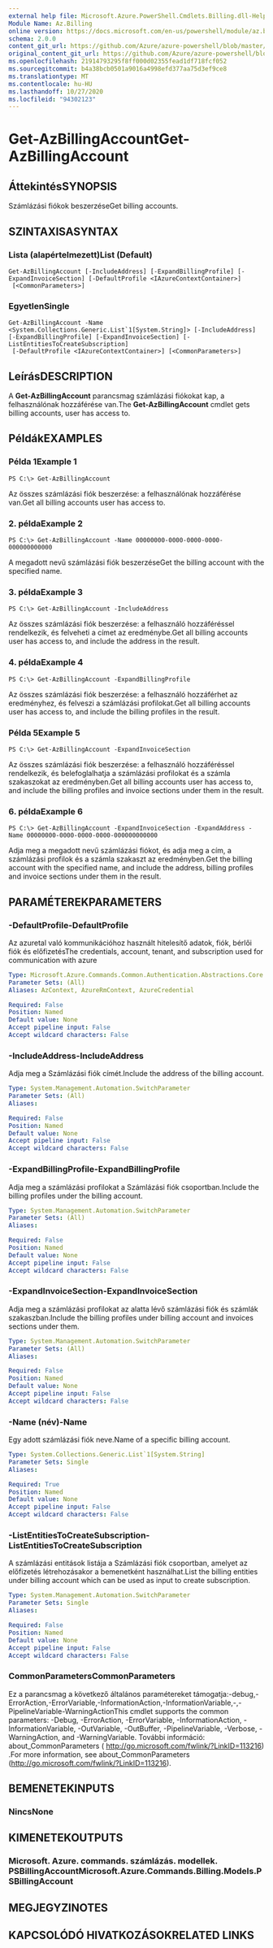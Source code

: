 ```yaml
---
external help file: Microsoft.Azure.PowerShell.Cmdlets.Billing.dll-Help.xml
Module Name: Az.Billing
online version: https://docs.microsoft.com/en-us/powershell/module/az.billing/get-azbillingaccount
schema: 2.0.0
content_git_url: https://github.com/Azure/azure-powershell/blob/master/src/Billing/Billing/help/Get-AzBillingAccount.md
original_content_git_url: https://github.com/Azure/azure-powershell/blob/master/src/Billing/Billing/help/Get-AzBillingAccount.md
ms.openlocfilehash: 21914793295f8ff000d02355fead1df718fcf052
ms.sourcegitcommit: b4a38bcb0501a9016a4998efd377aa75d3ef9ce8
ms.translationtype: MT
ms.contentlocale: hu-HU
ms.lasthandoff: 10/27/2020
ms.locfileid: "94302123"
---
```

# <span data-ttu-id="ebd02-101">Get-AzBillingAccount</span><span class="sxs-lookup"><span data-stu-id="ebd02-101">Get-AzBillingAccount</span></span>

## <span data-ttu-id="ebd02-102">Áttekintés</span><span class="sxs-lookup"><span data-stu-id="ebd02-102">SYNOPSIS</span></span>
<span data-ttu-id="ebd02-103">Számlázási fiókok beszerzése</span><span class="sxs-lookup"><span data-stu-id="ebd02-103">Get billing accounts.</span></span>

## <span data-ttu-id="ebd02-104">SZINTAXISA</span><span class="sxs-lookup"><span data-stu-id="ebd02-104">SYNTAX</span></span>

### <span data-ttu-id="ebd02-105">Lista (alapértelmezett)</span><span class="sxs-lookup"><span data-stu-id="ebd02-105">List (Default)</span></span>
```
Get-AzBillingAccount [-IncludeAddress] [-ExpandBillingProfile] [-ExpandInvoiceSection] [-DefaultProfile <IAzureContextContainer>]
 [<CommonParameters>]
```

### <span data-ttu-id="ebd02-106">Egyetlen</span><span class="sxs-lookup"><span data-stu-id="ebd02-106">Single</span></span>
```
Get-AzBillingAccount -Name <System.Collections.Generic.List`1[System.String]> [-IncludeAddress] [-ExpandBillingProfile] [-ExpandInvoiceSection] [-ListEntitiesToCreateSubscription]
 [-DefaultProfile <IAzureContextContainer>] [<CommonParameters>]
```

## <span data-ttu-id="ebd02-107">Leírás</span><span class="sxs-lookup"><span data-stu-id="ebd02-107">DESCRIPTION</span></span>
<span data-ttu-id="ebd02-108">A **Get-AzBillingAccount** parancsmag számlázási fiókokat kap, a felhasználónak hozzáférése van.</span><span class="sxs-lookup"><span data-stu-id="ebd02-108">The **Get-AzBillingAccount** cmdlet gets billing accounts, user has access to.</span></span> 

## <span data-ttu-id="ebd02-109">Példák</span><span class="sxs-lookup"><span data-stu-id="ebd02-109">EXAMPLES</span></span>

### <span data-ttu-id="ebd02-110">Példa 1</span><span class="sxs-lookup"><span data-stu-id="ebd02-110">Example 1</span></span>
```
PS C:\> Get-AzBillingAccount
```

<span data-ttu-id="ebd02-111">Az összes számlázási fiók beszerzése: a felhasználónak hozzáférése van.</span><span class="sxs-lookup"><span data-stu-id="ebd02-111">Get all billing accounts user has access to.</span></span>

### <span data-ttu-id="ebd02-112">2. példa</span><span class="sxs-lookup"><span data-stu-id="ebd02-112">Example 2</span></span>
```
PS C:\> Get-AzBillingAccount -Name 00000000-0000-0000-0000-000000000000
```

<span data-ttu-id="ebd02-113">A megadott nevű számlázási fiók beszerzése</span><span class="sxs-lookup"><span data-stu-id="ebd02-113">Get the billing account with the specified name.</span></span>

### <span data-ttu-id="ebd02-114">3. példa</span><span class="sxs-lookup"><span data-stu-id="ebd02-114">Example 3</span></span>
```
PS C:\> Get-AzBillingAccount -IncludeAddress
```

<span data-ttu-id="ebd02-115">Az összes számlázási fiók beszerzése: a felhasználó hozzáféréssel rendelkezik, és felveheti a címet az eredménybe.</span><span class="sxs-lookup"><span data-stu-id="ebd02-115">Get all billing accounts user has access to, and include the address in the result.</span></span>

### <span data-ttu-id="ebd02-116">4. példa</span><span class="sxs-lookup"><span data-stu-id="ebd02-116">Example 4</span></span>
```
PS C:\> Get-AzBillingAccount -ExpandBillingProfile
```

<span data-ttu-id="ebd02-117">Az összes számlázási fiók beszerzése: a felhasználó hozzáférhet az eredményhez, és felveszi a számlázási profilokat.</span><span class="sxs-lookup"><span data-stu-id="ebd02-117">Get all billing accounts user has access to, and include the billing profiles in the result.</span></span>

### <span data-ttu-id="ebd02-118">Példa 5</span><span class="sxs-lookup"><span data-stu-id="ebd02-118">Example 5</span></span>
```
PS C:\> Get-AzBillingAccount -ExpandInvoiceSection
```

<span data-ttu-id="ebd02-119">Az összes számlázási fiók beszerzése: a felhasználó hozzáféréssel rendelkezik, és belefoglalhatja a számlázási profilokat és a számla szakaszokat az eredményben.</span><span class="sxs-lookup"><span data-stu-id="ebd02-119">Get all billing accounts user has access to, and include the billing profiles and invoice sections under them in the result.</span></span>

### <span data-ttu-id="ebd02-120">6. példa</span><span class="sxs-lookup"><span data-stu-id="ebd02-120">Example 6</span></span>
```
PS C:\> Get-AzBillingAccount -ExpandInvoiceSection -ExpandAddress -Name 00000000-0000-0000-0000-000000000000
```

<span data-ttu-id="ebd02-121">Adja meg a megadott nevű számlázási fiókot, és adja meg a cím, a számlázási profilok és a számla szakaszt az eredményben.</span><span class="sxs-lookup"><span data-stu-id="ebd02-121">Get the billing account with the specified name, and include the address, billing profiles and invoice sections under them in the result.</span></span>

## <span data-ttu-id="ebd02-122">PARAMÉTEREK</span><span class="sxs-lookup"><span data-stu-id="ebd02-122">PARAMETERS</span></span>

### <span data-ttu-id="ebd02-123">-DefaultProfile</span><span class="sxs-lookup"><span data-stu-id="ebd02-123">-DefaultProfile</span></span>
<span data-ttu-id="ebd02-124">Az azuretal való kommunikációhoz használt hitelesítő adatok, fiók, bérlői fiók és előfizetés</span><span class="sxs-lookup"><span data-stu-id="ebd02-124">The credentials, account, tenant, and subscription used for communication with azure</span></span>

```yaml
Type: Microsoft.Azure.Commands.Common.Authentication.Abstractions.Core.IAzureContextContainer
Parameter Sets: (All)
Aliases: AzContext, AzureRmContext, AzureCredential

Required: False
Position: Named
Default value: None
Accept pipeline input: False
Accept wildcard characters: False
```

### <span data-ttu-id="ebd02-125">-IncludeAddress</span><span class="sxs-lookup"><span data-stu-id="ebd02-125">-IncludeAddress</span></span>
<span data-ttu-id="ebd02-126">Adja meg a Számlázási fiók címét.</span><span class="sxs-lookup"><span data-stu-id="ebd02-126">Include the address of the billing account.</span></span>

```yaml
Type: System.Management.Automation.SwitchParameter
Parameter Sets: (All)
Aliases:

Required: False
Position: Named
Default value: None
Accept pipeline input: False
Accept wildcard characters: False
```

### <span data-ttu-id="ebd02-127">-ExpandBillingProfile</span><span class="sxs-lookup"><span data-stu-id="ebd02-127">-ExpandBillingProfile</span></span>
<span data-ttu-id="ebd02-128">Adja meg a számlázási profilokat a Számlázási fiók csoportban.</span><span class="sxs-lookup"><span data-stu-id="ebd02-128">Include the billing profiles under the billing account.</span></span>

```yaml
Type: System.Management.Automation.SwitchParameter
Parameter Sets: (All)
Aliases:

Required: False
Position: Named
Default value: None
Accept pipeline input: False
Accept wildcard characters: False
```

### <span data-ttu-id="ebd02-129">-ExpandInvoiceSection</span><span class="sxs-lookup"><span data-stu-id="ebd02-129">-ExpandInvoiceSection</span></span>
<span data-ttu-id="ebd02-130">Adja meg a számlázási profilokat az alatta lévő számlázási fiók és számlák szakaszban.</span><span class="sxs-lookup"><span data-stu-id="ebd02-130">Include the billing profiles under billing account and invoices sections under them.</span></span>

```yaml
Type: System.Management.Automation.SwitchParameter
Parameter Sets: (All)
Aliases:

Required: False
Position: Named
Default value: None
Accept pipeline input: False
Accept wildcard characters: False
```

### <span data-ttu-id="ebd02-131">-Name (név)</span><span class="sxs-lookup"><span data-stu-id="ebd02-131">-Name</span></span>
<span data-ttu-id="ebd02-132">Egy adott számlázási fiók neve.</span><span class="sxs-lookup"><span data-stu-id="ebd02-132">Name of a specific billing account.</span></span>

```yaml
Type: System.Collections.Generic.List`1[System.String]
Parameter Sets: Single
Aliases:

Required: True
Position: Named
Default value: None
Accept pipeline input: False
Accept wildcard characters: False
```

### <span data-ttu-id="ebd02-133">-ListEntitiesToCreateSubscription</span><span class="sxs-lookup"><span data-stu-id="ebd02-133">-ListEntitiesToCreateSubscription</span></span>
<span data-ttu-id="ebd02-134">A számlázási entitások listája a Számlázási fiók csoportban, amelyet az előfizetés létrehozásakor a bemenetként használhat.</span><span class="sxs-lookup"><span data-stu-id="ebd02-134">List the billing entities under billing account which can be used as input to create subscription.</span></span>

```yaml
Type: System.Management.Automation.SwitchParameter
Parameter Sets: Single
Aliases:

Required: False
Position: Named
Default value: None
Accept pipeline input: False
Accept wildcard characters: False
```

### <span data-ttu-id="ebd02-135">CommonParameters</span><span class="sxs-lookup"><span data-stu-id="ebd02-135">CommonParameters</span></span>
<span data-ttu-id="ebd02-136">Ez a parancsmag a következő általános paramétereket támogatja:-debug,-ErrorAction,-ErrorVariable,-InformationAction,-InformationVariable,-,-PipelineVariable-WarningAction</span><span class="sxs-lookup"><span data-stu-id="ebd02-136">This cmdlet supports the common parameters: -Debug, -ErrorAction, -ErrorVariable, -InformationAction, -InformationVariable, -OutVariable, -OutBuffer, -PipelineVariable, -Verbose, -WarningAction, and -WarningVariable.</span></span> <span data-ttu-id="ebd02-137">További információ: about_CommonParameters ( http://go.microsoft.com/fwlink/?LinkID=113216) .</span><span class="sxs-lookup"><span data-stu-id="ebd02-137">For more information, see about_CommonParameters (http://go.microsoft.com/fwlink/?LinkID=113216).</span></span>

## <span data-ttu-id="ebd02-138">BEMENETEK</span><span class="sxs-lookup"><span data-stu-id="ebd02-138">INPUTS</span></span>

### <span data-ttu-id="ebd02-139">Nincs</span><span class="sxs-lookup"><span data-stu-id="ebd02-139">None</span></span>

## <span data-ttu-id="ebd02-140">KIMENETEK</span><span class="sxs-lookup"><span data-stu-id="ebd02-140">OUTPUTS</span></span>

### <span data-ttu-id="ebd02-141">Microsoft. Azure. commands. számlázás. modellek. PSBillingAccount</span><span class="sxs-lookup"><span data-stu-id="ebd02-141">Microsoft.Azure.Commands.Billing.Models.PSBillingAccount</span></span>

## <span data-ttu-id="ebd02-142">MEGJEGYZI</span><span class="sxs-lookup"><span data-stu-id="ebd02-142">NOTES</span></span>

## <span data-ttu-id="ebd02-143">KAPCSOLÓDÓ HIVATKOZÁSOK</span><span class="sxs-lookup"><span data-stu-id="ebd02-143">RELATED LINKS</span></span>

